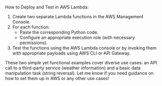 How to Deploy and Test in AWS Lambda:
1. Create two separate Lambda functions in the AWS Management Console.
2. For each function:
    - Paste the corresponding Python code.
    - Configure an appropriate execution role (with necessary permissions).
3. Test the functions using the AWS Lambda console or by invoking them with appropriate payloads using AWS CLI or API Gateway.

These two simple yet functional examples cover diverse use cases: an API call to a third-party service (weather information) and a basic data manipulation task (string reversal). Let me know if you need guidance on how to set them up in AWS or any other use cases!
